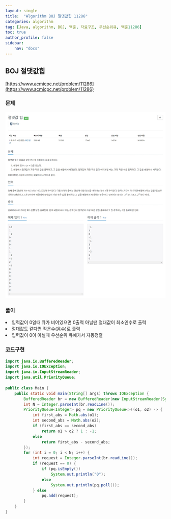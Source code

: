 ```yaml
---
layout: single
title:  "Algorithm BOJ 절댓값힙 11286"
categories: algorithm
tag: [Java, algorithm, BOJ, 백준, 자료구조, 우선순위큐, 백준11286]
toc: true
author_profile: false
sidebar:
    nav: "docs"
---
```

## BOJ 절댓값힙
[https://www.acmicpc.net/problem/11286](https://www.acmicpc.net/problem/11286)

### 문제
![절댓값힙](/assets/img/BOJ11286.jpg)

### 풀이
<li>입력값이 0일때 큐가 비어있으면 0출력 아닐땐 절대값이 최소인수로 출력</li>
<li>절대값도 같다면 작은수(음수)로 출력</li>
<li>입력값이 0이 아닐때 우선순위 큐에가서 자동정렬</li>

### 코드구현
```java
import java.io.BufferedReader;
import java.io.IOException;
import java.io.InputStreamReader;
import java.util.PriorityQueue;

public class Main {
    public static void main(String[] args) throws IOException {
        BufferedReader br = new BufferedReader(new InputStreamReader(System.in));
        int N = Integer.parseInt(br.readLine());
        PriorityQueue<Integer> pq = new PriorityQueue<>((o1, o2) -> {
            int first_abs = Math.abs(o1);
            int second_abs = Math.abs(o2);
            if (first_abs == second_abs)
                return o1 > o2 ? 1 : -1;
            else
                return first_abs - second_abs;
        });
        for (int i = 0; i < N; i++) {
            int request = Integer.parseInt(br.readLine());
            if (request == 0) {
                if (pq.isEmpty())
                    System.out.println("0");
                else
                    System.out.println(pq.poll());
            } else
                pq.add(request);
        }
    }
}
```
